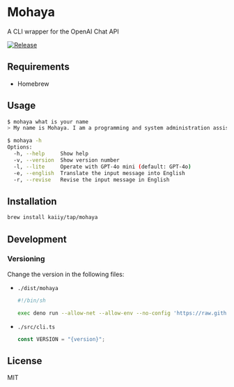 # Mohaya

A CLI wrapper for the OpenAI Chat API

[![Release](https://github.com/kaiiy/mohaya/actions/workflows/release.yml/badge.svg)](https://github.com/kaiiy/mohaya/actions/workflows/release.yml)

## Requirements

- Homebrew

## Usage

```sh
$ mohaya what is your name
> My name is Mohaya. I am a programming and system administration assistant. How can I assist you today? 
```
```sh
$ mohaya -h
Options:
  -h, --help     Show help
  -v, --version  Show version number
  -l, --lite     Operate with GPT-4o mini (default: GPT-4o)
  -e, --english  Translate the input message into English
  -r, --revise   Revise the input message in English
```

## Installation

```sh
brew install kaiiy/tap/mohaya
```

## Development

### Versioning

Change the version in the following files:

- `./dist/mohaya`
  ```sh
  #!/bin/sh

  exec deno run --allow-net --allow-env --no-config 'https://raw.githubusercontent.com/kaiiy/mohaya/refs/tags/{version}/src/cli.ts' "$@"
  ```

- `./src/cli.ts`
  ```ts
  const VERSION = "{version}";
  ```

## License

MIT
